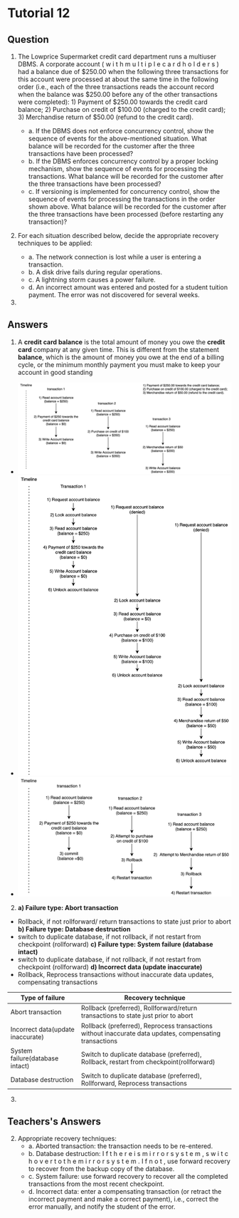 # Tutorial 12

## Question

1. The Lowprice Supermarket credit card department runs a multiuser DBMS. A corporate account ( w i t h m u l t i p l e c a r d h o l d e r s ) had a balance due of $250.00 when the following three transactions for this account were processed at about the same time in the following order (i.e., each of the three transactions reads the account record when the balance was $250.00 before any of the other transactions were completed): 1) Payment of $250.00 towards the credit card balance; 2) Purchase on credit of $100.00 (charged to the credit card); 3) Merchandise return of $50.00 (refund to the credit card). 
	* a. If the DBMS does not enforce concurrency control, show the sequence of events for the above-mentioned situation. What balance will be recorded for the customer after the three transactions have been processed? 
	* b. If the DBMS enforces concurrency control by a proper locking mechanism, show the sequence of events for processing the transactions. What balance will be recorded for the customer after the three transactions have been processed? 
	* c. If versioning is implemented for concurrency control, show the sequence of events for processing the transactions in the order shown above. What balance will be recorded for the customer after the three transactions have been processed (before restarting any transaction)?

2. For each situation described below, decide the appropriate recovery techniques to be applied: 
	* a. The network connection is lost while a user is entering a transaction. 
	* b. A disk drive fails during regular operations. 
	* c. A lightning storm causes a power failure. 
	* d. An incorrect amount was entered and posted for a student tuition payment. The error was not discovered for several weeks.
4. 
## Answers

1. A **credit card balance** is the total amount of money you owe the **credit card** company at any given time. This is different from the statement **balance**, which is the amount of money you owe at the end of a billing cycle, or the minimum monthly payment you must make to keep your account in good standing 
* ![enter image description here](Tutorial12_qn1a.png)
* ![enter image description here](Tutorial12_qn1b.png)
* ![enter image description here](Tutorial12_qn1c.png)

2. **a) Failure type: Abort transaction**
* Rollback, if not rollforward/ return transactions to state just prior to abort
 **b) Failure type: Database destruction**
* switch to duplicate database, if not rollback, if not restart from checkpoint (rollforward)
**c) Failure type: System failure (database intact)**
* switch to duplicate database, if not rollback, if not restart from checkpoint (rollforward)
**d) Incorrect data (update inaccurate)**
* Rollback, Reprocess transactions without inaccurate data updates, compensating transactions

|Type of failure  |  Recovery technique|
|--|--|
| Abort transaction | Rollback (preferred), Rollforward/return transactions to state just prior to abort |
| Incorrect data(update inaccurate) | Rollback (preferred), Reprocess transactions without inaccurate data updates, compensating transactions |
| System failure(database intact) | Switch to duplicate database (preferred), Rollback, restart from checkpoint(rollforward) |
| Database destruction | Switch to duplicate database (preferred), Rollforward, Reprocess transactions |

3. 
## Teachers's Answers

2. Appropriate recovery techniques: 
	 * a. Aborted transaction: the transaction needs to be re-entered. 
	 * b. Database destruction: I f t h e r e i s m i r r o r s y s t e m , s w i t c h o v e r t o t h e m i r r o r s y s t e m . I f n o t , use forward recovery to recover from the backup copy of the database. 
	 * c. System failure: use forward recovery to recover all the completed transactions from the most recent checkpoint. 
	 * d. Incorrect data: enter a compensating transaction (or retract the incorrect payment and make a correct payment), i.e., correct the error manually, and notify the student of the error.
